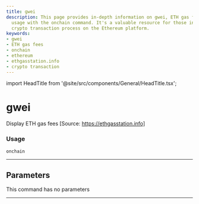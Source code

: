 ```yaml
---
title: gwei
description: This page provides in-depth information on gwei, ETH gas fees, and their
  usage with the onchain command. It's a valuable resource for those involved in the
  crypto transaction process on the Ethereum platform.
keywords:
- gwei
- ETH gas fees
- onchain
- ethereum
- ethgasstation.info
- crypto transaction
---
```


import HeadTitle from '@site/src/components/General/HeadTitle.tsx';

<HeadTitle title="gwei - Onchain - Crypto - Reference | OpenBB Terminal Docs" />

# gwei

Display ETH gas fees [Source: https://ethgasstation.info]

### Usage

```python
onchain
```

---

## Parameters

This command has no parameters


---
